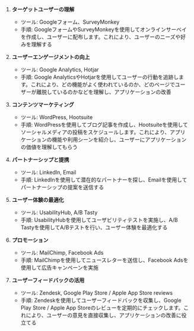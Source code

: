 
1. **ターゲットユーザーの理解**
   - ツール: Googleフォーム、SurveyMonkey
   - 手順: GoogleフォームやSurveyMonkeyを使用してオンラインサーベイを作成し、ユーザーに配布します。これにより、ユーザーのニーズや好みを理解する

2. **ユーザーエンゲージメントの向上**
   - ツール: Google Analytics, Hotjar
   - 手順: Google AnalyticsやHotjarを使用してユーザーの行動を追跡します。これにより、どの機能がよく使われているのか、どのページでユーザーが離脱しているのかなどを理解し、アプリケーションの改善

3. **コンテンツマーケティング**
   - ツール: WordPress, Hootsuite
   - 手順: WordPressを使用してブログ記事を作成し、Hootsuiteを使用してソーシャルメディアの投稿をスケジュールします。これにより、アプリケーションの機能や利用シーンを紹介し、ユーザーにアプリケーションの価値を理解してもらう

4. **パートナーシップと提携**
   - ツール: LinkedIn, Email
   - 手順: LinkedInを使用して潜在的なパートナーを探し、Emailを使用してパートナーシップの提案を送信する

5. **ユーザー体験の最適化**
   - ツール: UsabilityHub, A/B Tasty
   - 手順: UsabilityHubを使用してユーザビリティテストを実施し、A/B Tastyを使用してA/Bテストを行い、ユーザー体験を最適化する

6. **プロモーション**
   - ツール: MailChimp, Facebook Ads
   - 手順: MailChimpを使用してニュースレターを送信し、Facebook Adsを使用して広告キャンペーンを実施

7. **ユーザーフィードバックの活用**
   - ツール: Zendesk, Google Play Store / Apple App Store reviews
   - 手順: Zendeskを使用してユーザーフィードバックを収集し、Google Play Store / Apple App Storeのレビューを定期的にチェックします。これにより、ユーザーの意見を直接収集し、アプリケーションの改善に役立てる

